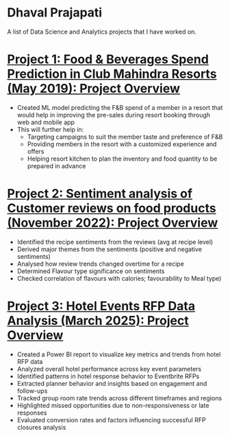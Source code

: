 # Dhaval Prajapati
A list of Data Science and Analytics projects that I have worked on.

# [Project 1: Food & Beverages Spend Prediction in Club Mahindra Resorts (May 2019): Project Overview](https://github.com/dpdhaval7/DataOlympics)
* Created ML model predicting the F&B spend of a member in a resort that would help in improving the pre-sales during resort booking through web and mobile app
* This will further help in:
  * Targeting campaigns to suit the member taste and preference of F&B
  * Providing members in the resort with a customized experience and offers
  * Helping resort kitchen to plan the inventory and food quantity to be prepared in advance


# [Project 2: Sentiment analysis of Customer reviews on food products (November 2022): Project Overview](https://github.com/dpdhaval7/CODEICON4.0)
* Identified the recipe sentiments from the reviews (avg at recipe level)
* Derived major themes from the sentiments (positive and negative sentiments)
* Analysed how review trends changed overtime for a recipe
* Determined Flavour type significance on sentiments
* Checked correlation of flavours with calories; favourability to Meal type)

# [Project 3: Hotel Events RFP Data Analysis (March 2025): Project Overview](https://github.com/dpdhaval7/Hotel_Events_RFP_Analysis)
* Created a Power BI report to visualize key metrics and trends from hotel RFP data
* Analyzed overall hotel performance across key event parameters
* Identified patterns in hotel response behavior to Eventbrite RFPs
* Extracted planner behavior and insights based on engagement and follow-ups
* Tracked group room rate trends across different timeframes and regions
* Highlighted missed opportunities due to non-responsiveness or late responses
* Evaluated conversion rates and factors influencing successful RFP closures analysis

